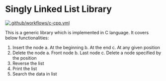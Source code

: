 # Singly Linked List Library
[![.github/workflows/c-cpp.yml](https://github.com/deepakraparti/singly_linked_list/actions/workflows/c-cpp.yml/badge.svg)](https://github.com/deepakraparti/singly_linked_list/actions/workflows/c-cpp.yml)

This is a generic library which is implemented in C language. It covers below functionalities:
1. Insert the node
 a. At the beginning
 b. At the end
 c. At any given position
2. Delete the node
 a. Front node
 b. Last node
 c. Delete a node specified by the position
3. Reverse the list
4. Print the list
5. Search the data in list
